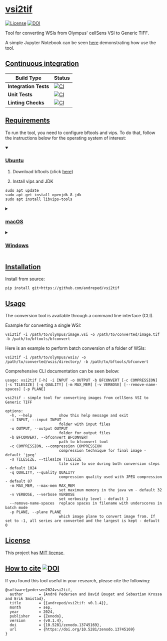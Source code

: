 # [vsi2tif](https://github.com/andreped/vsi2tif#vsi2tif)

[![License](https://img.shields.io/badge/License-MIT-green.svg)](https://opensource.org/licenses/MIT)
[![DOI](https://zenodo.org/badge/DOI/10.5281/zenodo.13745169.svg)](https://doi.org/10.5281/zenodo.13745169)

Tool for converting WSIs from Olympus' cellSens VSI to Generic TIFF.

A simple Jupyter Notebook can be seen [here](https://github.com/andreped/vsi2tif/blob/main/notebooks/conversion_tutorial.ipynb) demonstrating how use the tool.

## [Continuous integration](https://github.com/andreped/vsi2tif#continuous-integration)

| Build Type | Status |
| - | - |
| **Integration Tests** | [![CI](https://github.com/andreped/vsi2tif/workflows/Integration%20Tests/badge.svg)](https://github.com/andreped/vsi2tif/actions) |
| **Unit Tests** | [![CI](https://github.com/andreped/vsi2tif/workflows/Build%20Package/badge.svg)](https://github.com/andreped/vsi2tif/actions) |
| **Linting Checks** | [![CI](https://github.com/andreped/vsi2tif/workflows/Check%20Linting/badge.svg)](https://github.com/andreped/vsi2tif/actions) |

## [Requirements](https://github.com/andreped/vsi2tif#requirements)

To run the tool, you need to configure bftools and vips. To do that, follow the instructions below for the operating system of interest:

<details open>
<summary>

### [Ubuntu](https://github.com/andreped/vsi2tif#ubuntu)</summary>

1. Download bftools (click [here](http://downloads.openmicroscopy.org/latest/bio-formats5.6/artifacts/bftools.zip))

2. Install vips and JDK
```
sudo apt update
sudo apt-get install openjdk-8-jdk
sudo apt install libvips-tools
```

</details>


<details>
<summary>

### [macOS](https://github.com/andreped/vsi2tif#macos)</summary>

1. Download bftools (click [here](http://downloads.openmicroscopy.org/latest/bio-formats5.6/artifacts/bftools.zip))

2. Install vips and JDK
```
brew install --cask zulu@8
brew install vips
```

</details>

<details>
<summary>

### [Windows](https://github.com/andreped/vsi2tif#windows)</summary>

To install bftools and vips, I recommend using Powershell as much as possible to automate the installation steps.

1. Download bftools (click [here](http://downloads.openmicroscopy.org/latest/bio-formats5.6/artifacts/bftools.zip))

2. Download vips binary from Windows from [here](https://github.com/libvips/build-win64-mxe/releases) or use wget or similar
```
https://github.com/libvips/build-win64-mxe/releases/download/v8.15.3/vips-dev-w64-all-8.15.3.zip
```

3. Uncompress downloaded file and place it at an appropriate place, like at home
```
unzip ~/Downloads/vips-dev-w64-all-8.15.3.zip
mv ~/Downloads/vips-dev-w64-all-8.15.3/vips-dev-8.15/ ~/vips-dev-8.15/
```

4. Add path to `vips.exe` to the PATH (requires powershell administrator)
```
$Env:PATH += ";$HOME/vips-dev-8.15/bin/"
```

</details>


## [Installation](https://github.com/andreped/vsi2tif#installation)

Install from source:
```
pip install git+https://github.com/andreped/vsi2tif
```

## [Usage](https://github.com/andreped/vsi2tif#usage)

The conversion tool is available through a command line interface (CLI).

Example for converting a single WSI:
```
vsi2tif -i /path/to/olympus/image.vsi -o /path/to/converted/image.tif -b /path/to/bftools/bfconvert
```

Here is an example to perform batch conversion of a folder of WSIs:
```
vsi2tif -i /path/to/olympus/wsis/ -o /path/to/converted/wsis/directory/ -b /path/to/bftools/bfconvert
```

Comprehensive CLI documentation can be seen below:

```
usage: vsi2tif [-h] -i INPUT -o OUTPUT -b BFCONVERT [-c COMPRESSION] [-s TILESIZE] [-q QUALITY] [-m MAX_MEM] [-v VERBOSE] [--remove-name-spaces] [-p PLANE]

vsi2tif - simple tool for converting images from cellSens VSI to Generic TIFF

options:
  -h, --help            show this help message and exit
  -i INPUT, --input INPUT
                        folder with input files
  -o OUTPUT, --output OUTPUT
                        folder for output files
  -b BFCONVERT, --bfconvert BFCONVERT
                        path to bfconvert tool
  -c COMPRESSION, --compression COMPRESSION
                        compression technique for final image - default 'jpeg'
  -s TILESIZE, --tilesize TILESIZE
                        tile size to use during both conversion steps - default 1024
  -q QUALITY, --quality QUALITY
                        compression quality used with JPEG compression - default 87
  -m MAX_MEM, --max-mem MAX_MEM
                        set maximum memory in the java vm - default 32
  -v VERBOSE, --verbose VERBOSE
                        set verbosity level - default 1
  --remove-name-spaces  replace spaces in filename with underscores in batch mode
  -p PLANE, --plane PLANE
                        which image plane to convert image from. If set to -1, all series are converted and the largest is kept - default 0
```

## [License](https://github.com/andreped/vsi2tif#license)

This project has [MIT license](https://github.com/andreped/vsi2tif/blob/main/LICENSE).

## [How to cite](https://github.com/andreped/vsi2tif#how-to-cite) [![DOI](https://zenodo.org/badge/DOI/10.5281/zenodo.13745169.svg)](https://doi.org/10.5281/zenodo.13745169)

If you found this tool useful in your research, please cite the following:
```
@software{pedersen2024vsi2tif,
  author       = {André Pedersen and David Bouget and Sebastian Krossa and Erik Smistad},
  title        = {{andreped/vsi2tif: v0.1.4}},
  month        = sep,
  year         = 2024,
  publisher    = {Zenodo},
  version      = {v0.1.4},
  doi          = {10.5281/zenodo.13745169},
  url          = {https://doi.org/10.5281/zenodo.13745169}
}
```